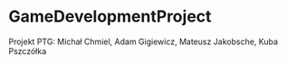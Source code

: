# GameDevelopmentProject
Projekt PTG: Michał Chmiel, Adam Gigiewicz, Mateusz Jakobsche, Kuba Pszczółka
